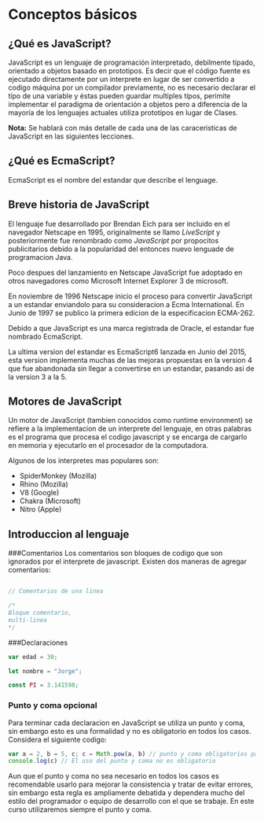 Conceptos básicos
=================

¿Qué es JavaScript?
------------------
JavaScript es un lenguaje de programación interpretado, debilmente tipado, orientado
a objetos basado en prototipos. Es decir que el código fuente es ejecutado directamente
por un interprete en lugar de ser convertido a codigo máquina por un compilador previamente,
no es necesario declarar el típo de una variable y éstas pueden guardar multiples
típos, perimite implementar el paradigma de orientación a objetos pero a diferencia
de la mayoría de los lenguajes actuales utiliza prototipos en lugar de Clases.

**Nota:** Se hablará con más detalle de cada una de las caraceristicas de JavaScript
en las siguientes lecciones.


¿Qué es EcmaScript?
------------------
EcmaScript es el nombre del estandar que describe el lenguage.

Breve historia de JavaScript
----------------------------
El lenguaje fue desarrollado por Brendan Eich para ser incluido en el navegador
Netscape en 1995, originalmente se llamo *LiveScript* y posteriormente fue renombrado
como *JavaScript* por propocitos publicitarios debido a la popularidad del entonces
nuevo lenguade de programacion Java.

Poco despues del lanzamiento en Netscape JavaScript fue adoptado en otros navegadores
como Microsoft Internet Explorer 3 de microsoft.

En noviembre de 1996 Netscape inicio el proceso para convertir JavaScript a un estandar
enviandolo para su consideracion a Ecma International. En Junio de 1997 se publico
la primera edicion de la especificacion ECMA-262.

Debido a que JavaScript es una marca registrada de Oracle, el estandar fue nombrado
EcmaScript.

La ultima version del estandar es EcmaScript6 lanzada en Junio del 2015, esta version
implementa muchas de las mejoras propuestas en la version 4 que fue abandonada sin
llegar a convertirse en un estandar, pasando asi de la version 3 a la 5.

Motores de JavaScript
---------------------

Un motor de JavaScript (tambien conocidos como runtime environment) se refiere a
la implementacion de un interprete del lenguaje, en otras palabras es el programa
que procesa el codigo javascript y se encarga de cargarlo en memoria y ejecutarlo
en el procesador de la computadora.

Algunos de los interpretes mas populares  son:

 * SpiderMonkey (Mozilla)
 * Rhino (Mozilla)
 * V8 (Google)
 * Chakra (Microsoft)
 * Nitro (Apple)


Introduccion al lenguaje
------------------------

###Comentarios
Los comentarios son bloques de codigo que son ignorados por el interprete de javascript.
Existen dos maneras de agregar comentarios:

```javascript

// Comentarios de una linea

/*
Bloque comentario,
multi-linea
*/


```
###Declaraciones


```javascript
var edad = 30;

let nombre = "Jorge";

const PI = 3.141598;
```
### Punto y coma opcional
Para terminar cada declaracion en JavaScript se utiliza un punto y coma, sin embargo
esto es una formalidad y no es obligatorio en todos los casos.
Considera el siguiente codigo:
```javascript
var a = 2, b = 5, c; c = Math.pow(a, b) // punto y coma obligatorios para separar dos declaraciones
console.log(c) // El uso del punto y coma no es obligatorio
```

Aun que el punto y coma no sea necesario en todos los casos es recomendable usarlo
para mejorar la consistencia y tratar de evitar errores, sin embargo  esta regla
es ampliamente debatida y dependera mucho del estilo del programador o equipo de
desarrollo con el que se trabaje. En este curso utilizaremos siempre el punto y coma.
